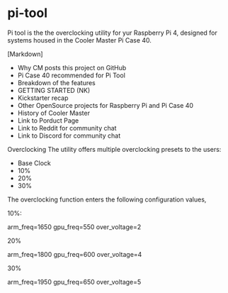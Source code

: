 # pi-tool
Pi tool is the the overclocking utility for yur Raspberry Pi 4, designed for systems housed in the Cooler Master Pi Case 40.

[Markdown]
- Why CM posts this project on GitHub
- Pi Case 40 recommended for Pi Tool
- Breakdown of the features
- GETTING STARTED (NK)
- Kickstarter recap
- Other OpenSource projects for Raspberry Pi and Pi Case 40
- History of Cooler Master
- Link to Porduct Page
- Link to Reddit for community chat
- Link to Discord for community chat


Overclocking
The utility offers multiple overclocking presets to the users:
- Base Clock
- 10%
- 20%
- 30%

The overclocking function enters the following configuration values, 

10%: 

arm_freq=1650
gpu_freq=550
over_voltage=2

20%

arm_freq=1800
gpu_freq=600
over_voltage=4

30%

arm_freq=1950
gpu_freq=650
over_voltage=5
